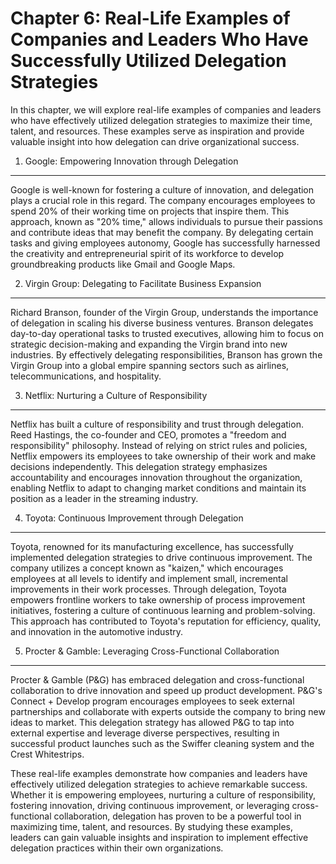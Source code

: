 Chapter 6: Real-Life Examples of Companies and Leaders Who Have Successfully Utilized Delegation Strategies
===========================================================================================================

In this chapter, we will explore real-life examples of companies and leaders who have effectively utilized delegation strategies to maximize their time, talent, and resources. These examples serve as inspiration and provide valuable insight into how delegation can drive organizational success.

1. Google: Empowering Innovation through Delegation
---------------------------------------------------

Google is well-known for fostering a culture of innovation, and delegation plays a crucial role in this regard. The company encourages employees to spend 20% of their working time on projects that inspire them. This approach, known as "20% time," allows individuals to pursue their passions and contribute ideas that may benefit the company. By delegating certain tasks and giving employees autonomy, Google has successfully harnessed the creativity and entrepreneurial spirit of its workforce to develop groundbreaking products like Gmail and Google Maps.

2. Virgin Group: Delegating to Facilitate Business Expansion
------------------------------------------------------------

Richard Branson, founder of the Virgin Group, understands the importance of delegation in scaling his diverse business ventures. Branson delegates day-to-day operational tasks to trusted executives, allowing him to focus on strategic decision-making and expanding the Virgin brand into new industries. By effectively delegating responsibilities, Branson has grown the Virgin Group into a global empire spanning sectors such as airlines, telecommunications, and hospitality.

3. Netflix: Nurturing a Culture of Responsibility
-------------------------------------------------

Netflix has built a culture of responsibility and trust through delegation. Reed Hastings, the co-founder and CEO, promotes a "freedom and responsibility" philosophy. Instead of relying on strict rules and policies, Netflix empowers its employees to take ownership of their work and make decisions independently. This delegation strategy emphasizes accountability and encourages innovation throughout the organization, enabling Netflix to adapt to changing market conditions and maintain its position as a leader in the streaming industry.

4. Toyota: Continuous Improvement through Delegation
----------------------------------------------------

Toyota, renowned for its manufacturing excellence, has successfully implemented delegation strategies to drive continuous improvement. The company utilizes a concept known as "kaizen," which encourages employees at all levels to identify and implement small, incremental improvements in their work processes. Through delegation, Toyota empowers frontline workers to take ownership of process improvement initiatives, fostering a culture of continuous learning and problem-solving. This approach has contributed to Toyota's reputation for efficiency, quality, and innovation in the automotive industry.

5. Procter \& Gamble: Leveraging Cross-Functional Collaboration
---------------------------------------------------------------

Procter \& Gamble (P\&G) has embraced delegation and cross-functional collaboration to drive innovation and speed up product development. P\&G's Connect + Develop program encourages employees to seek external partnerships and collaborate with experts outside the company to bring new ideas to market. This delegation strategy has allowed P\&G to tap into external expertise and leverage diverse perspectives, resulting in successful product launches such as the Swiffer cleaning system and the Crest Whitestrips.

These real-life examples demonstrate how companies and leaders have effectively utilized delegation strategies to achieve remarkable success. Whether it is empowering employees, nurturing a culture of responsibility, fostering innovation, driving continuous improvement, or leveraging cross-functional collaboration, delegation has proven to be a powerful tool in maximizing time, talent, and resources. By studying these examples, leaders can gain valuable insights and inspiration to implement effective delegation practices within their own organizations.

